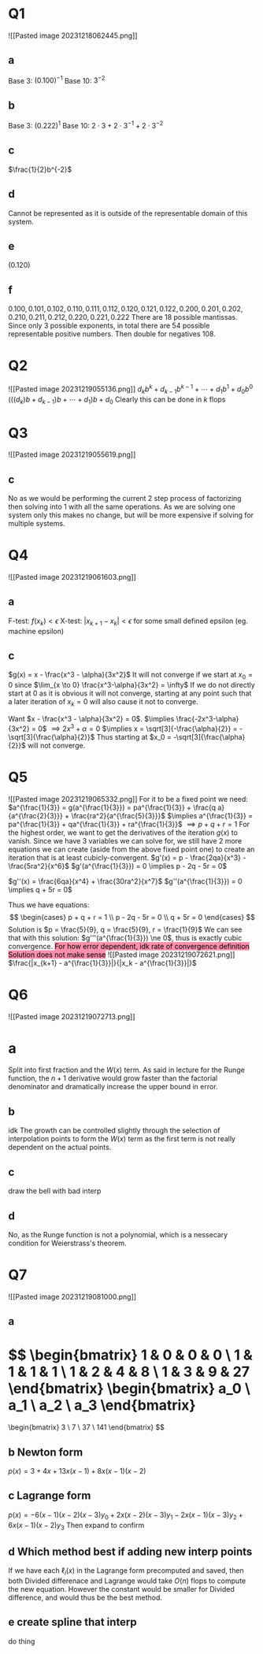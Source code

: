 # Q1
![[Pasted image 20231218062445.png]]
## a
Base 3: $(0.100)^{-1}$
Base 10: $3^{-2}$
## b
Base 3: $(0.222)^{1}$
Base 10: $2 \cdot 3 + 2 \cdot 3^{-1} + 2 \cdot 3^{-2}$
## c
$\frac{1}{2}b^{-2}$
## d
Cannot be represented as it is outside of the representable domain of this system.
## e
$(0.120)$
## f
$0.100, 0.101, 0.102, 0.110, 0.111, 0.112, 0.120, 0.121, 0.122, 0.200, 0.201, 0.202, 0.210, 0.211, 0.212, 0.220, 0.221, 0.222$
There are 18 possible mantissas. Since only 3 possible exponents, in total there are 54 possible representable positive numbers. Then double for negatives 108.
# Q2
![[Pasted image 20231219055136.png]]
$d_kb^k + d_{k-1}b^{k-1} + \cdots + d_1b^1 + d_0b^0$
$(((d_k)b + d_{k-1})b + \cdots + d_1)b + d_0$
Clearly this can be done in $k$ flops
# Q3
![[Pasted image 20231219055619.png]]
## c
No as we would be performing the current 2 step process of factorizing then solving into 1 with all the same operations. As we are solving one system only this makes no change, but will be more expensive if solving for multiple systems.
# Q4
![[Pasted image 20231219061603.png]]
## a
F-test: $f(x_k) < \epsilon$ 
X-test: $|x_{k+1} - x_k| < \epsilon$ for some small defined epsilon (eg. machine epsilon)
## c
$g(x) = x - \frac{x^3 - \alpha}{3x^2}$
It will not converge if we start at $x_0 = 0$ since $\lim_{x \to 0} \frac{x^3-\alpha}{3x^2} = \infty$
If we do not directly start at $0$ as it is obvious it will not converge, starting at any point such that a later iteration of $x_k = 0$ will also cause it not to converge.

Want $x - \frac{x^3 - \alpha}{3x^2} = 0$.
$\implies \frac{-2x^3-\alpha}{3x^2} = 0$
$\implies 2x^3 + \alpha = 0$
$\implies x = \sqrt[3]{-\frac{\alpha}{2}} = -\sqrt[3]{\frac{\alpha}{2}}$
Thus starting at $x_0 = -\sqrt[3]{\frac{\alpha}{2}}$ will not converge.
# Q5
![[Pasted image 20231219065332.png]]
For it to be a fixed point we need:
$a^{\frac{1}{3}} = g(a^{\frac{1}{3}}) = pa^{\frac{1}{3}} + \frac{q a}{a^{\frac{2}{3}}} + \frac{ra^2}{a^{\frac{5}{3}}}$
$\implies a^{\frac{1}{3}} = pa^{\frac{1}{3}} + qa^{\frac{1}{3}} + ra^{\frac{1}{3}}$
$\implies p + q + r = 1$
For the highest order, we want to get the derivatives of the iteration $g(x)$ to vanish. Since we have 3 variables we can solve for, we still have 2 more equations we can create (aside from the above fixed point one) to create an iteration that is at least cubicly-convergent.
$g'(x) = p - \frac{2qa}{x^3}  -\frac{5ra^2}{x^6}$
$g'(a^{\frac{1}{3}}) = 0 \implies p - 2q - 5r = 0$

$g''(x) = \frac{6qa}{x^4} + \frac{30ra^2}{x^7}$
$g''(a^{\frac{1}{3}}) = 0 \implies q + 5r = 0$

Thus we have equations:
$$
\begin{cases}
p + q + r = 1 \\
p - 2q - 5r = 0 \\
q + 5r = 0
\end{cases}
$$
Solution is $p = \frac{5}{9}, q = \frac{5}{9}, r = \frac{1}{9}$
We can see that with this solution: $g'''(a^{\frac{1}{3}}) \ne 0$, thus is exactly cubic convergence.
<mark style="background: #FF5582A6;">For how error dependent, idk rate of convergence definition Solution does not make sense</mark>
![[Pasted image 20231219072621.png]]
$\frac{|x_{k+1} - a^{\frac{1}{3}}|}{|x_k - a^{\frac{1}{3}}|}$
# Q6
![[Pasted image 20231219072713.png]]
# a
Split into first fraction and the $W(x)$ term.
As said in lecture for the Runge function, the $n+1$ derivative would grow faster than the factorial denominator and dramatically increase the upper bound in error.
## b
idk
The growth can be controlled slightly through the selection of interpolation points to form the $W(x)$ term as the first term is not really dependent on the actual points.
## c
 draw the bell with bad interp
## d
No, as the Runge function is not a polynomial, which is a nessecary condition for Weierstrass's theorem.
# Q7
![[Pasted image 20231219081000.png]]
## a
$$
\begin{bmatrix}
1 & 0 & 0 & 0 \\
1 & 1 & 1 & 1 \\
1 & 2 & 4 & 8 \\
1 & 3 & 9 & 27
\end{bmatrix}
\begin{bmatrix}
a_0 \\
a_1 \\
a_2 \\
a_3
\end{bmatrix}
=
\begin{bmatrix}
3 \\
7 \\
37 \\
141
\end{bmatrix}
$$
## b Newton form
$p(x) = 3 + 4x + 13x(x-1) + 8x(x-1)(x-2)$
## c Lagrange form
$p(x) = -6(x-1)(x-2)(x-3)y_0 + 2x(x-2)(x-3)y_1 -2x(x-1)(x-3)y_2 + 6x(x-1)(x-2)y_3$
Then expand to confirm
## d Which method best if adding new interp points
If we have each $\ell_i(x)$ in the Lagrange form precomputed and saved, then both Divided differenace and Lagrange would take $O(n)$ flops to compute the new equation. However the constant would be smaller for Divided difference, and would thus be the best method.
## e create spline that interp
do thing